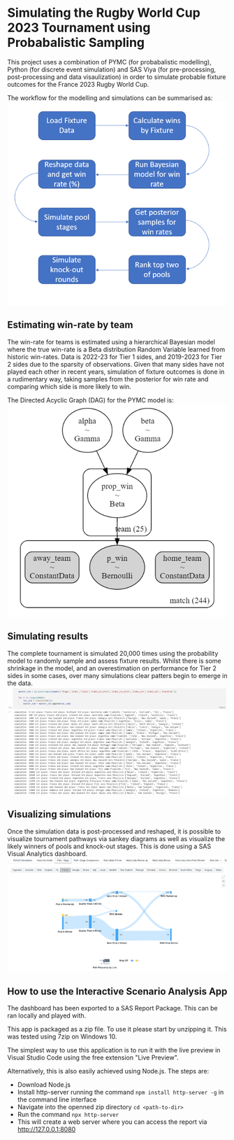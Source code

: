 # Simulating the Rugby World Cup 2023 Tournament using Probabalistic Sampling

This project uses a combination of PYMC (for probabalistic modelling), Python (for discrete event simulation) and SAS Viya (for pre-processing, post-processing and data visaulization) in order to simulate probable fixture outcomes for the France 2023 Rugby World Cup. 

The workflow for the modelling and simulations can be summarised as:
![](workflow.png?raw=true)

## Estimating win-rate by team

The win-rate for teams is estimated using a hierarchical Bayesian model where the true win-rate is a Beta distribution Random Variable learned from historic win-rates. Data is 2022-23 for Tier 1 sides, and 2019-2023 for Tier 2 sides due to the sparsity of observations. Given that many sides have not played each other in recent years, simulation of fixture outcomes is done in a rudimentary way, taking samples from the posterior for win rate and comparing which side is more likely to win.

The Directed Acyclic Graph (DAG) for the PYMC model is:
![](dag.png?raw=true)

## Simulating results

The complete tournament is simulated 20,000 times using the probability model to randomly sample and assess fixture results. Whilst there is some shrinkage in the model, and an overestimation on performance for Tier 2 sides in some cases, over many simulations clear patters begin to emerge in the data.
![](sim_model.png?raw=true)

## Visualizing simulations

Once the simulation data is post-processed and reshaped, it is possible to visualize tournament pathways via sankey diagrams as well as visualize the likely winners of pools and knock-out stages. This is done using a SAS Visual Analytics dashboard.
![](dashboard.png?raw=true)

## How to use the Interactive Scenario Analysis App

The dashboard has been exported to a SAS Report Package. This can be ran locally and played with. 

This app is packaged as a zip file. To use it please start by unzipping it. This was tested using 7zip on Windows 10.

The simplest way to use this application is to run it with the live preview in Visual Studio Code using the free extension "Live Preview".

Alternatively, this is also easily achieved using Node.js. The steps are:
- Download Node.js
- Install http-server running the command `npm install http-server -g` in the command line interface
- Navigate into the openned zip directory `cd <path-to-dir>`
- Run the command `npx http-server`
- This will create a web server where you can access the report via http://127.0.0.1:8080

  
